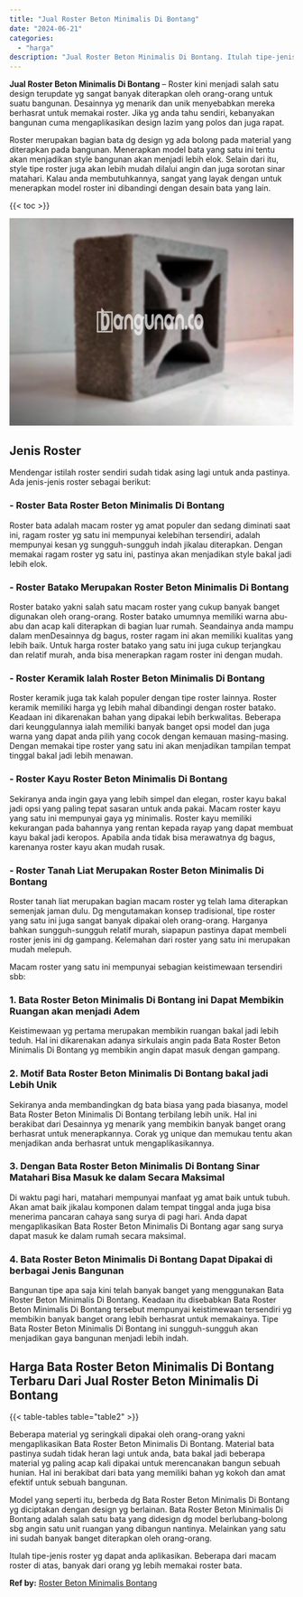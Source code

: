 ```yaml
---
title: "Jual Roster Beton Minimalis Di Bontang"
date: "2024-06-21"
categories: 
  - "harga"
description: "Jual Roster Beton Minimalis Di Bontang. Itulah tipe-jenis roster yg dapat anda aplikasikan. Beberapa dari macam roster di atas, banyak dari orang yg lebih me..."
---
```


**Jual Roster Beton Minimalis Di Bontang** – Roster kini menjadi salah satu design terupdate yg sangat banyak diterapkan oleh orang-orang untuk suatu bangunan. Desainnya yg menarik dan unik menyebabkan mereka berhasrat untuk memakai roster. Jika yg anda tahu sendiri, kebanyakan bangunan cuma mengaplikasikan design lazim yang polos dan juga rapat.

Roster merupakan bagian bata dg design yg ada bolong pada material yang diterapkan pada bangunan. Menerapkan model bata yang satu ini tentu akan menjadikan style bangunan akan menjadi lebih elok. Selain dari itu, style tipe roster juga akan lebih mudah dilalui angin dan juga sorotan sinar matahari. Kalau anda membutuhkannya, sangat yang layak dengan untuk menerapkan model roster ini dibandingi dengan desain bata yang lain.

{{< toc >}}

![Jual Roster Beton Minimalis Di Bontang](/images/bata-roster-minimalis-25.png)

## Jenis Roster

Mendengar istilah roster sendiri sudah tidak asing lagi untuk anda pastinya. Ada jenis-jenis roster sebagai berikut:

### \- Roster Bata Roster Beton Minimalis Di Bontang

Roster bata adalah macam roster yg amat populer dan sedang diminati saat ini, ragam roster yg satu ini mempunyai kelebihan tersendiri, adalah mempunyai kesan yg sungguh-sungguh indah jikalau diterapkan. Dengan memakai ragam roster yg satu ini, pastinya akan menjadikan style bakal jadi lebih elok.

### \- Roster Batako Merupakan Roster Beton Minimalis Di Bontang

Roster batako yakni salah satu macam roster yang cukup banyak banget digunakan oleh orang-orang. Roster batako umumnya memiliki warna abu-abu dan acap kali diterapkan di bagian luar rumah. Seandainya anda mampu dalam menDesainnya dg bagus, roster ragam ini akan memiliki kualitas yang lebih baik. Untuk harga roster batako yang satu ini juga cukup terjangkau dan relatif murah, anda bisa menerapkan ragam roster ini dengan mudah.

### \- Roster Keramik Ialah Roster Beton Minimalis Di Bontang

Roster keramik juga tak kalah populer dengan tipe roster lainnya. Roster keramik memiliki harga yg lebih mahal dibandingi dengan roster batako. Keadaan ini dikarenakan bahan yang dipakai lebih berkwalitas. Beberapa dari keunggulannya ialah memiliki banyak banget opsi model dan juga warna yang dapat anda pilih yang cocok dengan kemauan masing-masing. Dengan memakai tipe roster yang satu ini akan menjadikan tampilan tempat tinggal bakal jadi lebih menawan.

### \- Roster Kayu Roster Beton Minimalis Di Bontang

Sekiranya anda ingin gaya yang lebih simpel dan elegan, roster kayu bakal jadi opsi yang paling tepat sasaran untuk anda pakai. Macam roster kayu yang satu ini mempunyai gaya yg minimalis. Roster kayu memiliki kekurangan pada bahannya yang rentan kepada rayap yang dapat membuat kayu bakal jadi keropos. Apabila anda tidak bisa merawatnya dg bagus, karenanya roster kayu akan mudah rusak.

### \- Roster Tanah Liat Merupakan Roster Beton Minimalis Di Bontang

Roster tanah liat merupakan bagian macam roster yg telah lama diterapkan semenjak jaman dulu. Dg mengutamakan konsep tradisional, tipe roster yang satu ini juga sangat banyak dipakai oleh orang-orang. Harganya bahkan sungguh-sungguh relatif murah, siapapun pastinya dapat membeli roster jenis ini dg gampang. Kelemahan dari roster yang satu ini merupakan mudah melepuh.

Macam roster yang satu ini mempunyai sebagian keistimewaan tersendiri sbb:

### 1\. Bata Roster Beton Minimalis Di Bontang ini Dapat Membikin Ruangan akan menjadi Adem

Keistimewaan yg pertama merupakan membikin ruangan bakal jadi lebih teduh. Hal ini dikarenakan adanya sirkulais angin pada Bata Roster Beton Minimalis Di Bontang yg membikin angin dapat masuk dengan gampang.

### 2\. Motif Bata Roster Beton Minimalis Di Bontang bakal jadi Lebih Unik

Sekiranya anda membandingkan dg bata biasa yang pada biasanya, model Bata Roster Beton Minimalis Di Bontang terbilang lebih unik. Hal ini berakibat dari Desainnya yg menarik yang membikin banyak banget orang berhasrat untuk menerapkannya. Corak yg unique dan memukau tentu akan menjadikan anda berhasrat untuk mengaplikasikannya.

### 3\. Dengan Bata Roster Beton Minimalis Di Bontang Sinar Matahari Bisa Masuk ke dalam Secara Maksimal

Di waktu pagi hari, matahari mempunyai manfaat yg amat baik untuk tubuh. Akan amat baik jikalau komponen dalam tempat tinggal anda juga bisa menerima pancaran cahaya sang surya di pagi hari. Anda dapat mengaplikasikan Bata Roster Beton Minimalis Di Bontang agar sang surya dapat masuk ke dalam rumah secara maksimal.

### 4\. Bata Roster Beton Minimalis Di Bontang Dapat Dipakai di berbagai Jenis Bangunan

Bangunan tipe apa saja kini telah banyak banget yang menggunakan Bata Roster Beton Minimalis Di Bontang. Keadaan itu disebabkan Bata Roster Beton Minimalis Di Bontang tersebut mempunyai keistimewaan tersendiri yg membikin banyak banget orang lebih berhasrat untuk memakainya. Tipe Bata Roster Beton Minimalis Di Bontang ini sungguh-sungguh akan menjadikan gaya bangunan menjadi lebih indah.

## Harga Bata Roster Beton Minimalis Di Bontang Terbaru Dari Jual Roster Beton Minimalis Di Bontang

{{< table-tables table="table2" >}}

Beberapa material yg seringkali dipakai oleh orang-orang yakni mengaplikasikan Bata Roster Beton Minimalis Di Bontang. Material bata pastinya sudah tidak heran lagi untuk anda, bata bakal jadi beberapa material yg paling acap kali dipakai untuk merencanakan bangun sebuah hunian. Hal ini berakibat dari bata yang memiliki bahan yg kokoh dan amat efektif untuk sebuah bangunan.

Model yang seperti itu, berbeda dg Bata Roster Beton Minimalis Di Bontang yg diciptakan dengan design yg berlainan. Bata Roster Beton Minimalis Di Bontang adalah salah satu bata yang didesign dg model berlubang-bolong sbg angin satu unit ruangan yang dibangun nantinya. Melainkan yang satu ini sudah banyak banget diterapkan oleh orang-orang.

Itulah tipe-jenis roster yg dapat anda aplikasikan. Beberapa dari macam roster di atas, banyak dari orang yg lebih memakai roster bata.

**Ref by:** [Roster Beton Minimalis Bontang](https://id.wikipedia.org/wiki/Roster)
